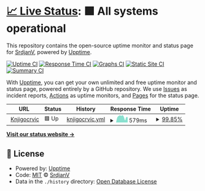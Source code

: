 # [📈 Live Status](https://LaMpiR.github.io/uptime): <!--live status--> **🟩 All systems operational**

This repository contains the open-source uptime monitor and status page for [SrdjanV](https://LaMpiR.github.io/uptime), powered by [Upptime](https://github.com/upptime/upptime).

[![Uptime CI](https://github.com/LaMpiR/uptime/workflows/Uptime%20CI/badge.svg)](https://github.com/LaMpiR/uptime/actions?query=workflow%3A%22Uptime+CI%22)
[![Response Time CI](https://github.com/LaMpiR/uptime/workflows/Response%20Time%20CI/badge.svg)](https://github.com/LaMpiR/uptime/actions?query=workflow%3A%22Response+Time+CI%22)
[![Graphs CI](https://github.com/LaMpiR/uptime/workflows/Graphs%20CI/badge.svg)](https://github.com/LaMpiR/uptime/actions?query=workflow%3A%22Graphs+CI%22)
[![Static Site CI](https://github.com/LaMpiR/uptime/workflows/Static%20Site%20CI/badge.svg)](https://github.com/LaMpiR/uptime/actions?query=workflow%3A%22Static+Site+CI%22)
[![Summary CI](https://github.com/LaMpiR/uptime/workflows/Summary%20CI/badge.svg)](https://github.com/LaMpiR/uptime/actions?query=workflow%3A%22Summary+CI%22)

With [Upptime](https://upptime.js.org), you can get your own unlimited and free uptime monitor and status page, powered entirely by a GitHub repository. We use [Issues](https://github.com/LaMpiR/uptime/issues) as incident reports, [Actions](https://github.com/LaMpiR/uptime/actions) as uptime monitors, and [Pages](https://LaMpiR.github.io/uptime) for the status page.

<!--start: status pages-->
<!-- This summary is generated by Upptime (https://github.com/upptime/upptime) -->
<!-- Do not edit this manually, your changes will be overwritten -->
<!-- prettier-ignore -->
| URL | Status | History | Response Time | Uptime |
| --- | ------ | ------- | ------------- | ------ |
| <img alt="" src="https://icons.duckduckgo.com/ip3/knjigocrvic.com.ico" height="13"> [Knjigocrvic](https://knjigocrvic.com) | 🟩 Up | [knjigocrvic.yml](https://github.com/LaMpiR/uptime/commits/HEAD/history/knjigocrvic.yml) | <details><summary><img alt="Response time graph" src="./graphs/knjigocrvic/response-time-week.png" height="20"> 579ms</summary><br><a href="https://LaMpiR.github.io/uptime/history/knjigocrvic"><img alt="Response time 684" src="https://img.shields.io/endpoint?url=https%3A%2F%2Fraw.githubusercontent.com%2FLaMpiR%2Fuptime%2FHEAD%2Fapi%2Fknjigocrvic%2Fresponse-time.json"></a><br><a href="https://LaMpiR.github.io/uptime/history/knjigocrvic"><img alt="24-hour response time 533" src="https://img.shields.io/endpoint?url=https%3A%2F%2Fraw.githubusercontent.com%2FLaMpiR%2Fuptime%2FHEAD%2Fapi%2Fknjigocrvic%2Fresponse-time-day.json"></a><br><a href="https://LaMpiR.github.io/uptime/history/knjigocrvic"><img alt="7-day response time 579" src="https://img.shields.io/endpoint?url=https%3A%2F%2Fraw.githubusercontent.com%2FLaMpiR%2Fuptime%2FHEAD%2Fapi%2Fknjigocrvic%2Fresponse-time-week.json"></a><br><a href="https://LaMpiR.github.io/uptime/history/knjigocrvic"><img alt="30-day response time 1163" src="https://img.shields.io/endpoint?url=https%3A%2F%2Fraw.githubusercontent.com%2FLaMpiR%2Fuptime%2FHEAD%2Fapi%2Fknjigocrvic%2Fresponse-time-month.json"></a><br><a href="https://LaMpiR.github.io/uptime/history/knjigocrvic"><img alt="1-year response time 707" src="https://img.shields.io/endpoint?url=https%3A%2F%2Fraw.githubusercontent.com%2FLaMpiR%2Fuptime%2FHEAD%2Fapi%2Fknjigocrvic%2Fresponse-time-year.json"></a></details> | <details><summary><a href="https://LaMpiR.github.io/uptime/history/knjigocrvic">99.85%</a></summary><a href="https://LaMpiR.github.io/uptime/history/knjigocrvic"><img alt="All-time uptime 99.85%" src="https://img.shields.io/endpoint?url=https%3A%2F%2Fraw.githubusercontent.com%2FLaMpiR%2Fuptime%2FHEAD%2Fapi%2Fknjigocrvic%2Fuptime.json"></a><br><a href="https://LaMpiR.github.io/uptime/history/knjigocrvic"><img alt="24-hour uptime 100.00%" src="https://img.shields.io/endpoint?url=https%3A%2F%2Fraw.githubusercontent.com%2FLaMpiR%2Fuptime%2FHEAD%2Fapi%2Fknjigocrvic%2Fuptime-day.json"></a><br><a href="https://LaMpiR.github.io/uptime/history/knjigocrvic"><img alt="7-day uptime 99.85%" src="https://img.shields.io/endpoint?url=https%3A%2F%2Fraw.githubusercontent.com%2FLaMpiR%2Fuptime%2FHEAD%2Fapi%2Fknjigocrvic%2Fuptime-week.json"></a><br><a href="https://LaMpiR.github.io/uptime/history/knjigocrvic"><img alt="30-day uptime 99.97%" src="https://img.shields.io/endpoint?url=https%3A%2F%2Fraw.githubusercontent.com%2FLaMpiR%2Fuptime%2FHEAD%2Fapi%2Fknjigocrvic%2Fuptime-month.json"></a><br><a href="https://LaMpiR.github.io/uptime/history/knjigocrvic"><img alt="1-year uptime 99.99%" src="https://img.shields.io/endpoint?url=https%3A%2F%2Fraw.githubusercontent.com%2FLaMpiR%2Fuptime%2FHEAD%2Fapi%2Fknjigocrvic%2Fuptime-year.json"></a></details>

<!--end: status pages-->

[**Visit our status website →**](https://LaMpiR.github.io/uptime)

## 📄 License

- Powered by: [Upptime](https://github.com/upptime/upptime)
- Code: [MIT](./LICENSE) © [SrdjanV](https://LaMpiR.github.io/uptime)
- Data in the `./history` directory: [Open Database License](https://opendatacommons.org/licenses/odbl/1-0/)
